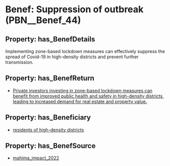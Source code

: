 # Benef: __Suppression of outbreak__ (PBN__Benef_44)

## Property: has_BenefDetails

Implementing zone-based lockdown measures can effectively suppress the spread of Covid-19 in high-density districts and prevent further transmission.

## Property: has_BenefReturn

* [Private investors investing in zone-based lockdown measures can benefit from improved public health and safety in high-density districts, leading to increased demand for real estate and property value.](../BenefReturn/PBN__BenefReturn_44)

## Property: has_Beneficiary

* [residents of high-density districts](../Stakeholder/PBN__Stakeholder_38)

## Property: has_BenefSource

* [mahima_impact_2022](../Article/PBN__Article_10)

